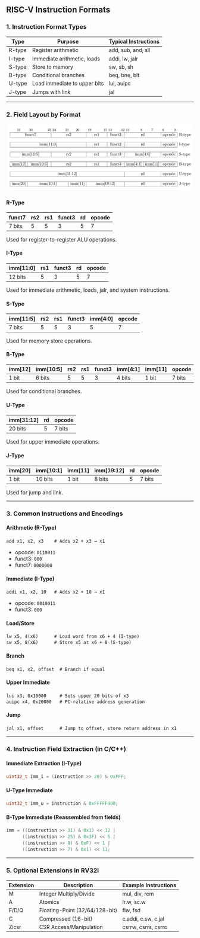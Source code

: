 ## RISC-V Instruction Formats

### 1. Instruction Format Types

| Type   | Purpose                         | Typical Instructions     |
|--------|----------------------------------|---------------------------|
| R-type | Register arithmetic              | add, sub, and, sll        |
| I-type | Immediate arithmetic, loads      | addi, lw, jalr            |
| S-type | Store to memory                  | sw, sb, sh                |
| B-type | Conditional branches             | beq, bne, blt             |
| U-type | Load immediate to upper bits     | lui, auipc                |
| J-type | Jumps with link                  | jal                       |

---

### 2. Field Layout by Format

![RISC-V Instruction Formats](screenshots/RISC-V_Instruction_Formats.png)


#### R-Type

| funct7 | rs2 | rs1 | funct3 | rd | opcode |
|--------|-----|-----|--------|----|--------|
| 7 bits |  5  |  5  |   3    | 5  |   7    |

Used for register-to-register ALU operations.

#### I-Type

| imm[11:0] | rs1 | funct3 | rd | opcode |
|-----------|-----|--------|----|--------|
|  12 bits  |  5  |   3    | 5  |   7    |

Used for immediate arithmetic, loads, jalr, and system instructions.

#### S-Type

| imm[11:5] | rs2 | rs1 | funct3 | imm[4:0] | opcode |
|-----------|-----|-----|--------|----------|--------|
|   7 bits  |  5  |  5  |   3    |   5      |   7    |

Used for memory store operations.

#### B-Type

| imm[12] | imm[10:5] | rs2 | rs1 | funct3 | imm[4:1] | imm[11] | opcode |
|---------|-----------|-----|-----|--------|-----------|----------|--------|
| 1 bit   | 6 bits    | 5   | 5   | 3      | 4 bits    | 1 bit   | 7 bits |

Used for conditional branches.

#### U-Type

| imm[31:12] | rd | opcode |
|------------|----|--------|
|  20 bits   | 5  | 7 bits |

Used for upper immediate operations.

#### J-Type

| imm[20] | imm[10:1] | imm[11] | imm[19:12] | rd | opcode |
|---------|-----------|---------|-------------|----|--------|
| 1 bit   | 10 bits   | 1 bit   | 8 bits      | 5  | 7 bits |

Used for jump and link.

---

### 3. Common Instructions and Encodings

#### Arithmetic (R-Type)

```assembly
add x1, x2, x3    # Adds x2 + x3 → x1
```

- opcode: `0110011`  
- funct3: `000`  
- funct7: `0000000`

#### Immediate (I-Type)

```assembly
addi x1, x2, 10   # Adds x2 + 10 → x1
```

- opcode: `0010011`  
- funct3: `000`

#### Load/Store

```assembly
lw x5, 4(x6)      # Load word from x6 + 4 (I-type)
sw x5, 8(x6)      # Store x5 at x6 + 8 (S-type)
```

#### Branch

```assembly
beq x1, x2, offset  # Branch if equal
```

#### Upper Immediate

```assembly
lui x3, 0x10000     # Sets upper 20 bits of x3
auipc x4, 0x20000   # PC-relative address generation
```

#### Jump

```assembly
jal x1, offset      # Jump to offset, store return address in x1
```

---

### 4. Instruction Field Extraction (in C/C++)

#### Immediate Extraction (I-Type)

```c
uint32_t imm_i = (instruction >> 20) & 0xFFF;
```

#### U-Type Immediate

```c
uint32_t imm_u = instruction & 0xFFFFF000;
```

#### B-Type Immediate (Reassembled from fields)

```c
imm = ((instruction >> 31) & 0x1) << 12 |
      ((instruction >> 25) & 0x3F) << 5 |
      ((instruction >> 8) & 0xF) << 1 |
      ((instruction >> 7) & 0x1) << 11;
```

---

### 5. Optional Extensions in RV32I

| Extension | Description                    | Example Instructions       |
|-----------|--------------------------------|-----------------------------|
| M         | Integer Multiply/Divide        | mul, div, rem               |
| A         | Atomics                        | lr.w, sc.w                  |
| F/D/Q     | Floating-Point (32/64/128-bit) | flw, fsd                    |
| C         | Compressed (16-bit)            | c.addi, c.sw, c.jal         |
| Zicsr     | CSR Access/Manipulation        | csrrw, csrrs, csrrc         |
